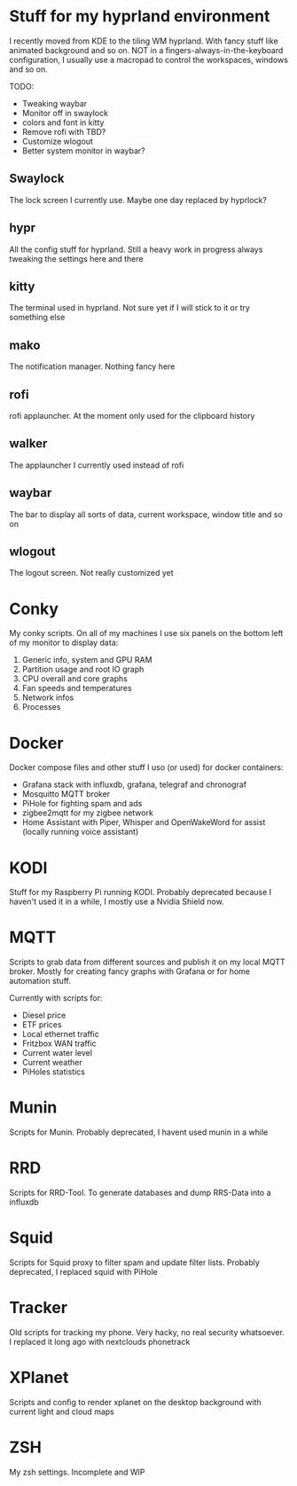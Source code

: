 
# Stuff for my hyprland environment

I recently moved from KDE to the tiling WM hyprland. With fancy stuff like animated background and so on. NOT in a fingers-always-in-the-keyboard configuration, I usually use a macropad to control the workspaces, windows and so on.

TODO:

- Tweaking waybar
- Monitor off in swaylock
- colors and font in kitty
- Remove rofi with TBD?
- Customize wlogout
- Better system monitor in waybar?

## Swaylock

The lock screen I currently use. Maybe one day replaced by hyprlock?

## hypr

All the config stuff for hyprland. Still a heavy work in progress always tweaking the settings here and there

## kitty

The terminal used in hyprland. Not sure yet if I will stick to it or try something else

## mako

The notification manager. Nothing fancy here

## rofi

rofi applauncher. At the moment only used for the clipboard history

## walker

The applauncher I currently used instead of rofi

## waybar

The bar to display all sorts of data, current workspace, window title and so on

## wlogout

The logout screen. Not really customized yet

# Conky

My conky scripts. On all of my machines I use six panels on the bottom left of my monitor to display data:

 1. Generic info, system and GPU RAM
 2. Partition usage and root IO graph
 3. CPU overall and core graphs
 4. Fan speeds and temperatures
 5. Network infos
 6. Processes

# Docker

Docker compose files and other stuff I uso (or used) for docker containers:

- Grafana stack with influxdb, grafana, telegraf and chronograf
- Mosquitto MQTT broker
- PiHole for fighting spam and ads
- zigbee2mqtt for my zigbee network
- Home Assistant with Piper, Whisper and OpenWakeWord for assist (locally running voice assistant)

# KODI

Stuff for my Raspberry Pi running KODI. Probably deprecated because I haven't used it in a while, I mostly use a Nvidia Shield now.

# MQTT

Scripts to grab data from different sources and publish it on my local MQTT broker. Mostly for creating fancy graphs with Grafana or for home automation stuff.

Currently with scripts for:

- Diesel price
- ETF prices
- Local ethernet traffic
- Fritzbox WAN traffic
- Current water level
- Current weather
- PiHoles statistics

# Munin

Scripts for Munin. Probably deprecated, I havent used munin in a while

# RRD

Scripts for RRD-Tool. To generate databases and dump RRS-Data into a influxdb

# Squid

Scripts for Squid proxy to filter spam and update filter lists. Probably deprecated, I replaced squid with PiHole

# Tracker

Old scripts for tracking my phone. Very hacky, no real security whatsoever. I replaced it long ago with nextclouds phonetrack

# XPlanet

Scripts and config to render xplanet on the desktop background with current light and cloud maps

# ZSH

My zsh settings. Incomplete and WIP
